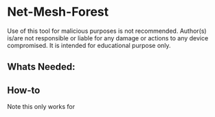 # Net-Mesh-Forest

Use of this tool for malicious purposes is not recommended. Author(s) is/are not responsible or liable for any damage or actions to any device compromised. It is intended for educational purpose only.


## Whats Needed:

## How-to
Note this only works for 
